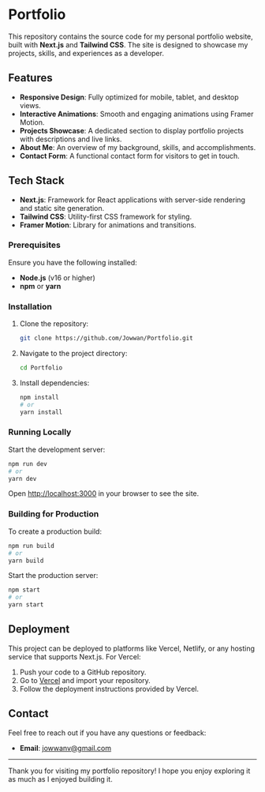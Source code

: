 # Portfolio

This repository contains the source code for my personal portfolio website, built with **Next.js** and **Tailwind CSS**. The site is designed to showcase my projects, skills, and experiences as a developer.

## Features

- **Responsive Design**: Fully optimized for mobile, tablet, and desktop views.
- **Interactive Animations**: Smooth and engaging animations using Framer Motion.
- **Projects Showcase**: A dedicated section to display portfolio projects with descriptions and live links.
- **About Me**: An overview of my background, skills, and accomplishments.
- **Contact Form**: A functional contact form for visitors to get in touch.

## Tech Stack

- **Next.js**: Framework for React applications with server-side rendering and static site generation.
- **Tailwind CSS**: Utility-first CSS framework for styling.
- **Framer Motion**: Library for animations and transitions.

### Prerequisites

Ensure you have the following installed:

- **Node.js** (v16 or higher)
- **npm** or **yarn**

### Installation

1. Clone the repository:
   ```bash
   git clone https://github.com/Jowwan/Portfolio.git
   ```
2. Navigate to the project directory:
   ```bash
   cd Portfolio
   ```
3. Install dependencies:
   ```bash
   npm install
   # or
   yarn install
   ```

### Running Locally

Start the development server:
```bash
npm run dev
# or
yarn dev
```

Open [http://localhost:3000](http://localhost:3000) in your browser to see the site.

### Building for Production

To create a production build:
```bash
npm run build
# or
yarn build
```

Start the production server:
```bash
npm start
# or
yarn start
```

## Deployment

This project can be deployed to platforms like Vercel, Netlify, or any hosting service that supports Next.js. For Vercel:

1. Push your code to a GitHub repository.
2. Go to [Vercel](https://vercel.com/) and import your repository.
3. Follow the deployment instructions provided by Vercel.

## Contact

Feel free to reach out if you have any questions or feedback:

- **Email**: jowwanv@gmail.com
---

Thank you for visiting my portfolio repository! I hope you enjoy exploring it as much as I enjoyed building it.
